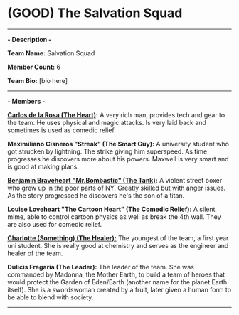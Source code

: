 # (GOOD) The Salvation Squad

-----

**- Description -**

**Team Name:**  Salvation Squad

**Member Count:** 6

**Team Bio:**
\[bio here]

-----
**- Members -**

**[Carlos de la Rosa (The Heart)](obsidian://open?vault=The%20Superverse&file=Characters%2FSuperhumans%2FCarlos%20de%20la%20Rosa):** A very rich man, provides tech and gear to the team. He uses physical and magic attacks. Is very laid back and sometimes is used as comedic relief.

**Maximiliano Cisneros "Streak" (The Smart Guy):** A university student who got strucken by lightning. The strike giving him superspeed. As time progresses he discovers more about his powers. Maxwell is very smart and is good at making plans. 

**[Benjamin Braveheart "Mr.Bombastic" (The Tank)](obsidian://open?vault=The%20Superverse&file=Characters%2FSuperhumans%2FMr.Bombastic):** A violent street boxer who grew up in the poor parts of NY. Greatly skilled but with anger issues. As the story progressed he discovers he's the son of a titan.

**Louise Loveheart "The Cartoon Heart" (The Comedic Relief):** A silent mime, able to control cartoon physics as well as break the 4th wall. They are also used for comedic relief.

**[Charlotte (Something) (The Healer):](obsidian://open?vault=The%20Superverse&file=Characters%2FHumans%2FCharlotte%20(Something))** The youngest of the team, a first year uni student. She is really good at chemistry and serves as the engineer and healer of the team. 

**Dulicis Fragaria (The Leader):** The leader of the team. She was commanded by Madonna, the Mother Earth, to build a team of heroes that would protect the Garden of Eden/Earth (another name for the planet Earth itself). She is a swordswoman created by a fruit, later given a human form to be able to blend with society.

-----
